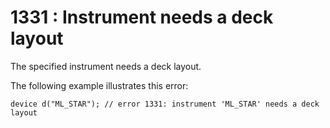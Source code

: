 # 1331 : Instrument needs a deck layout

The specified instrument needs a deck layout.

&#x20;

The following example illustrates this error:

```
device d("ML_STAR"); // error 1331: instrument 'ML_STAR' needs a deck layout
```

&#x20;
